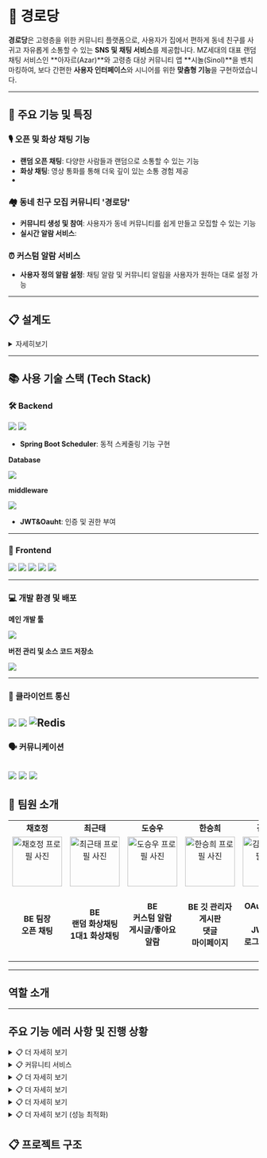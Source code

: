 # 🏡 경로당

**경로당**은 고령층을 위한 커뮤니티 플랫폼으로, 사용자가 집에서 편하게 동네 친구를 사귀고 자유롭게 소통할 수 있는 **SNS 및 채팅 서비스**를 제공합니다.
MZ세대의 대표 랜덤 채팅 서비스인 **아자르(Azar)**와 고령층 대상 커뮤니티 앱 **시놀(Sinol)**을 벤치마킹하여,
보다 간편한 **사용자 인터페이스**와 시니어를 위한 **맞춤형 기능**을 구현하였습니다.

---

## 📌 주요 기능 및 특징

### 🎙️ 오픈 및 화상 채팅 기능

- **랜덤 오픈 채팅**: 다양한 사람들과 랜덤으로 소통할 수 있는 기능
- **화상 채팅**: 영상 통화를 통해 더욱 깊이 있는 소통 경험 제공
-

### 🏘️ 동네 친구 모집 커뮤니티 '경로당'

- **커뮤니티 생성 및 참여**: 사용자가 동네 커뮤니티를 쉽게 만들고 모집할 수 있는 기능
- **실시간 알람 서비스**:

### ⏰ 커스텀 알람 서비스

- **사용자 정의 알람 설정**: 채팅 알람 및 커뮤니티 알림을 사용자가 원하는 대로 설정 가능

---

## 📋 설계도

<details>
<summary>자세히보기</summary>

-작성

</details>

---

## 📚 사용 기술 스택 (Tech Stack)

### 🛠 Backend

 <img src="https://img.shields.io/badge/Java-007396?style=for-the-badge&logo=Java&logoColor=white">
 <img src="https://img.shields.io/badge/Spring Boot-6DB33F?style=for-the-badge&logo=spring boot&logoColor=white">

- **Spring Boot Scheduler**: 동적 스케줄링 기능 구현

<strong>Database</strong>

  <img src="https://img.shields.io/badge/My Sql-4479A1?style=for-the-badge&logo=mysql&logoColor=white"> 
  
<strong>middleware</strong>
 
  <img src="https://img.shields.io/badge/redis-%23DD0031.svg?style=for-the-badge&logo=redis&logoColor=white">

- **JWT&Oauht**: 인증 및 권한 부여

---

### 🎨 Frontend

<img src="https://img.shields.io/badge/html5-E34F26?style=for-the-badge&logo=html5&logoColor=white"> <img src="https://img.shields.io/badge/css3-1572B6?style=for-the-badge&logo=css3&logoColor=white"> <img src="https://img.shields.io/badge/Thymeleaf-005F0F?style=for-the-badge&logo=Thymeleaf&logoColor=white"> <img src="https://img.shields.io/badge/CKEditor-0287D0?style=for-the-badge&logo=ckeditor4&logoColor=white">
<img src="https://img.shields.io/badge/javascript-%23323330.svg?style=for-the-badge&logo=javascript&logoColor=%23F7DF1E">

---

### 💻 개발 환경 및 배포

<strong>메인 개발 툴</strong>

 <img src="https://img.shields.io/badge/IntelliJ IDEA -000000?style=for-the-badge&logo=intellijidea&logoColor=white">
  
 <strong>버전 관리 및 소스 코드 저장소  </strong>
 
  <img src="https://img.shields.io/badge/GitHub -181717?style=for-the-badge&logo=github&logoColor=white">
  
---

### 📡 클라이언트 통신

## <img src="https://img.shields.io/badge/WebSocket API-색상?style=for-the-badge&logo=rsocket&logoColor=white"> <img src="https://img.shields.io/badge/webrtc -333333?style=for-the-badge&logo=webrtc&logoColor=white"> ![Redis](https://img.shields.io/badge/redis-%23DD0031.svg?style=for-the-badge&logo=redis&logoColor=white)

### 🗣 커뮤니케이션

## <img src="https://img.shields.io/badge/Notion-%23000000.svg?style=for-the-badge&logo=notion&logoColor=white"> <img src="https://img.shields.io/badge/Zoom-2D8CFF?style=for-the-badge&logo=zoom&logoColor=white"> <img src="https://img.shields.io/badge/Discord-%235865F2.svg?style=for-the-badge&logo=discord&logoColor=white">

## 📌 팀원 소개

<table>
  <tbody>
    <!-- 첫 번째 행: 팀원 이름 -->
    <tr>
      <td align="center"><b>채호정</b></td>
      <td align="center"><b>최근태</b></td>
      <td align="center"><b>도승우</b></td>
      <td align="center"><b>한승희</b></td>
      <td align="center"><b>김강민</b></td>
    </tr>
    <tr>
      <td align="center">
        <a href="https://github.com/Hojeong016">
          <img src="https://avatars.githubusercontent.com/Hojeong016" width="100px;" alt="채호정 프로필 사진"/>
        </a>
      </td>
      <td align="center">
        <a href="https://github.com/MagongDo">
           <img src="https://avatars.githubusercontent.com/RooDu" width="100px;" alt="최근태 프로필 사진"/>
        </a>
      </td>
      <td align="center">
        <a href="https://github.com/RooDu">
        <img src="https://avatars.githubusercontent.com/MagongDo" width="100px;" alt="도승우 프로필 사진"/>
        </a>
      </td>
      <td align="center">
        <a href="https://github.com/SeungHuiHan">
          <img src="https://avatars.githubusercontent.com/SeungHuiHan" width="100px;" alt="한승희 프로필 사진"/>
        </a>
      </td>
      <td align="center">
        <a href="https://github.com/adorahelen">
          <img src="https://avatars.githubusercontent.com/adorahelen" width="100px;" alt="김강민 프로필 사진"/>
        </a>
      </td>
    </tr>
    <tr>
      <td align="center"><b>BE 팀장<br/>오픈 채팅</b></td>
      <td align="center"><b>BE<br/>랜덤 화상채팅<br/>1대1 화상채팅</b></td>
      <td align="center"><b>BE<br/>커스텀 알람<br/>게시글/좋아요 알람</b></td>
      <td align="center"><b>BE 깃 관리자<br/>게시판<br/>댓글<br/>마이페이지</b></td>
      <td align="center"><b>BE<br/>OAuth2 로그인<br/>JWT토큰<br/>로그인/회원가입</b></td>
    </tr>
  </tbody>
</table>

---

## 역할 소개

---
## 주요 기능 에러 사항 및 진행 상황 


<details>
<summary>📋 더 자세히 보기</summary>

-작성

</details>

<details>
<summary>📋 커뮤니티 서비스 </summary>

### 🔍 미리 보기
- [회원가입](#회원가입)
- [OAuth로 로그인](#OAuth로_로그인)
- [구글 로그인하기](#구글_로그인하기)
- [카카오톡 로그인하기](#카카오톡_로그인하기)
- [페이징](#페이징)
- [문제상황](#문제상황)
- [해결상황](#해결상황)


### 회원가입

![image](https://github.com/user-attachments/assets/1ff10135-f2af-4b2b-8818-a75f9d3f00ad)
- http://localhost:8080/signup 회원가입 필요
- blogdb의 users테이블에 OAuth 이메일과 비밀번호가 있어야 다음이 진행됨-> 디비에 레코드가 없어도 돌아가는 방법이 없나?

### OAuth로 로그인

![image](https://github.com/user-attachments/assets/7fc39bfb-c75a-4f7c-a49b-c28c54cdd980)
- http://localhost:8080/login

### 구글 로그인하기

![image](https://github.com/user-attachments/assets/f45e0aa3-1d51-43c2-a7fc-c76fc928e749)
- users테이블에 있는 구글 이메일로 로그인

****
![image](https://github.com/user-attachments/assets/e4a93f67-35ab-40d6-9049-b1e3d4d5dfb7)

- 비밀번호 입력
- 이때 db에서 비밀번호는 암호화되어 있음

****
![image](https://github.com/user-attachments/assets/5fe73090-f741-4033-9b17-2e1fc2e92b15)
- 계속

****
![image](https://github.com/user-attachments/assets/a9bd5ca9-48f8-43ab-82be-c05b9d1d9751)

- 글 목록

****
![image](https://github.com/user-attachments/assets/5bbd54c8-b274-48d0-b6fa-6bb40df700e2)
- 글 등록 가능

****
![image](https://github.com/user-attachments/assets/15b2df53-181b-43ec-9a38-960f48df71c8)
- 자신이 작성한(같은 이메일) 글이면 수정, 삭제 가능

****
![image](https://github.com/user-attachments/assets/d65b9408-e81a-4c90-9598-7398fd346e16)
- 다른 사용자가 작성한 글은 수정, 삭제 불가 ->다른 사용자와 본인을 구분해서 다른 사용자의 글은 수정, 삭제 버튼이 안보이게 할 순 없을까

****
### 카카오톡 로그인하기

![image](https://github.com/user-attachments/assets/9fe28100-ea9e-4fd4-9404-c4d7897698c6)
- users테이블에 있는 카카오톡 이메일로 로그인
- 이후 구글 로그인과 똑같이 됨
****

### 페이징

![image](https://github.com/user-attachments/assets/4b24a95c-2639-424e-8606-e06a401b95bf)
- 최대 10페이지가 보이게 만듦 (예시를 위해 게시글을 1개씩 보이게 했으나 실제로는 최대 10개가 보임)
- '다음' 버튼은 아직 표시되지 않은 다음 페이지 그룹이 있을 때만 보임(활성화)
- '이전' 버튼은 이전 페이지 그룹이 10 이상일 때만 보임(활성화)

![image](https://github.com/user-attachments/assets/6d3a7409-318c-4729-bdda-cb5dcf454762)
- '다음' 버튼을 클릭면 11페이지로 이동함

![image](https://github.com/user-attachments/assets/9efb2499-5096-49c8-b834-713e478207e9)
- 11페이지에서 '다음' 버튼을클릭하면 21페이지로 이동함
- 표시되지 않은 다음 페이지 그룹이 없으므로 '다음' 버튼이 보이지 않음

![image](https://github.com/user-attachments/assets/2a154142-17b9-45b0-8f74-43c54f345c9c)
- 24페이지에서 '이전' 버튼 클릭하면 20페이지로 이동

![image](https://github.com/user-attachments/assets/49802d70-c6ad-41f7-8747-7151d0d3fa27)
- 20페이지에서 '이전' 보튼 클릭하면 10페이지로 이동
- 표시되지 않은 이전 페이지 그룹이 없으므로 '이전' 버튼이 보이지 않음


****
### 문제상황

1. nickname 컬럼명이 겹치면 안됨
   - 만약에 사용자가 구글, 카카오톡 로그인을 시도할때 이름(ex. 홍길동)이 같으므로 nickname에 본인 이름이 들어간다.
 ```
  //OAuth관련키 저장
    @Column(name="nickname",unique = true)
    private String nickname;

    //생성자에 nickname 추가
    @Builder
    public User(String email, String password,String nickname) {
        this.email = email;
        this.password = password;
        this.nickname = nickname;
    }

    //사용자 이름 변경
    public User update(String nickname) {
        this.nickname = nickname;
        return this;
    }
 ```
  - 위 코드는 User 클래스 일부분
```
 private User savedOrUpdate(OAuth2User oAuth2User) {
        Map<String, Object> attributes = oAuth2User.getAttributes(); //OAuth2 사용자 정보(email, name 등)를 속성 맵으로 가져온다.

        // OAuth2User의 속성 출력
        String email;
        String name;

        if (attributes.containsKey("kakao_account")) {
            email = (String) ((Map<String, Object>) attributes.get("kakao_account")).get("email");
            System.out.println("Email from Kakao: " + email);
            name = (String) ((Map<String, Object>) attributes.get("properties")).get("nickname");

        } else {
            // 구글 사용자 정보 처리
            email = (String) attributes.get("email");
            name = (String) attributes.get("name");
        }

        User user = userRepository.findByEmail(email)
                .map(entity -> {
                    // 로그 추가
                    System.out.println("User found, updating: " + entity);
                    return entity.update(name);
                })
                ...
;
        return userRepository.save(user); //새로운 사용자 정보를 저장하거나 업데이트된 사용자 정보를 저장한다.
    }
```
- 위 코드는 Oauth2UserCustomService 클래스 일부분


![image](https://github.com/user-attachments/assets/7a1f11e9-aaa9-4fd0-94e6-950f15b47f33)
- 같은 nickname으로 로그인시 에러
  
- 결론: 같은 사용자가 구글계정에서 카카오톡 계정으로 로그인하기 위해 구글 계정 로그아웃할때, nickname이 본인 이름이 아닌 null로 업데이트되게 만들고 싶음(실패)

****
2.  blogdb의 users테이블에 OAuth 이메일과 비밀번호가 있어야함
   - 디비에 없는 계정으로 구글 로그인 시,이메일은 삽입되나 비밀번호가 디비에 삽입이 안됨
   - 이거 어짜피 구글 로그인만 성공해야 글을 작성,수정,삭제할 수 있으니까 신경 안써도 될까? (몰라)

****     
3. 로그아웃하면 세션 및 쿠키 삭제, 토큰 무효화되어야 함
   - 로그아웃되도 직전 로그인방식으로 들어가면 토큰이 살아있음...
```
        http.logout(logout -> logout
                .logoutRequestMatcher(new AntPathRequestMatcher("/logout", "GET"))
                .addLogoutHandler(new CustomLogoutHandler(oAuth2AuthorizationRequestBasedOnCookieRepository()))
                .logoutSuccessUrl("/login"));
```
- 위 코드는 WebOAuthSecurityConfig클래스 일부분

  
```
@Override
    public void logout(HttpServletRequest request, HttpServletResponse response, Authentication authentication) {
        HttpSession session = request.getSession(false);
        if (session != null) {
            session.invalidate(); // 세션 무효화
            System.out.println("Session invalidated.");
        }
        authorizationRequestRepository.removeAuthorizationRequestCookies(request, response);
        System.out.println("Authorization request cookies removed.");
        if (authentication != null) {
            SecurityContextHolder.clearContext();
            System.out.println("Security context cleared.");
        }
    }
```
- 위 코드는 CustomLogoutHandler 클래스 일부분


- 결론:
- 크롬 설정-> 개인 정보 보호 및 보안 -> 인터넷 사용 기록 삭제를 해야지만 토큰이 사라짐
- 로그아웃만으로  토큰 무효화, 쿠키 및 세션 삭제하고 싶다....

****
4. 일반 로그인으로 로그인하면 글 등록,수정,삭제가 안됨
- OAuthAndSessionSecurityConfig 클래스를 주석 해제하고 WebOAuthSecurityConfig 주석처리 후
```
<div class = "mb-4">
                    <form action="/login" method="POST">
                        <input type="hidden" th:name="${_csrf?.parameterName}" th:value="${_csrf?.token}" />
                        <div class="mb-3">
                            <label class="form-label text-white">Email address</label>
                            <input type="email" class="form-control" name="username">
                        </div>
                        <div class="mb-3">
                            <label class="form-label text-white">Password</label>
                            <input type="password" class="form-control" name="password">
                        </div>
                        <button type="submit" class="btn btn-primary">Submit</button>
                    </form>

                    <button type="button" class="btn btn-secondary mt-3" onclick="location.href='/signup'">회원가입</button>
                </div>
```
- oauth.html에 위 코드 주석 해제
![image](https://github.com/user-attachments/assets/933bd86b-91f0-4772-a93f-6dd8e84564c4)


- 일반 로그인을 하면 글 목록이 보이나 글 등록, 수정,삭제를 할 수 없음

- 결론: 일반 로그인도 액세스 토큰, 리프레시 토큰을 발급하게 만들고 싶음(실패)
****

### 해결상황

#### 페이징 넘버
![image](https://github.com/user-attachments/assets/ad1686d7-3353-49cc-837b-fcf1aa07f9b3)
- 2페이지를 클릭해도 http://localhost:8080/articles?page=1으로 로딩됨
![image](https://github.com/user-attachments/assets/561057d1-7d0d-4187-8145-06f8a40fe5e4)
- 1페이지를 클릭하면 에러 발생

  
- 초기 articleList.html 일부 코드
   ```
   <ul class="pagination justify-content-center">
       <!-- 이전 버튼 -->
       <li class="page-item" th:classappend="${page.hasPrevious()} ? '' : 'disabled'">
           <a class="page-link" th:href="@{/articles(page=${page.number > 0 ? page.number - 1 : 0}, size=${page.size})}" tabindex="-1">이전</a>
       </li>
   
       <!-- 페이지 번호 반복 -->
       <li class="page-item" th:each="i : ${#numbers.sequence(1, page.totalPages)}"
           th:classappend="${page.number + 1 == i} ? 'active' : ''">
           <a class="page-link" th:href="@{/articles(page=${i - 1}, size=${page.size})}"
              th:text="${i}"></a>
       </li>
   
       <!-- 다음 버튼 -->
       <li class="page-item" th:classappend="${page.hasNext()} ? '' : 'disabled'">
           <a class="page-link" th:href="@{/articles(page=${page.number + 1}, size=${page.size})}">다음</a>
       </li>
   </ul>
   ```

1. Spring Data JPA의 페이지 처리
    - Spring Data JPA에서 PageRequest.of(page, size) 메서드를 통해 페이지 요청을 생성할 때, 첫 번째 페이지를 0으로 처리한다.
    -  따라서 사용자가 입력하는 페이지 번호와 실제 페이지 번호 간의 불일치가 발생함
2. Thymeleaf 템플릿 코드의 오류
    - 페이지 번호 반복 처리에서 인덱스가 잘못 계산되어 페이지 번호가 올바르게 표시되지 않는다.
3. URL 파라미터 전달
    - 링크에서 페이지 번호를 0으로 설정하는 경우(예: 이전 버튼 클릭 시) page=-1 또는 page=0으로 잘못 전달되어 오류를 유발했다.
4.  첫번째 페이지 그룹에서의 '이전'버튼과 마지막 페이지 그룹에서의 '다음' 버튼은 비활성화가 됐지만 계속 보인다.


- 수정된 코드
  ![image](https://github.com/user-attachments/assets/eb359c69-2558-4bae-b02b-19e7ae02afd1)
  ```
   <nav aria-label="Page navigation">
        <ul class="pagination justify-content-center">

            <!-- 이전 그룹 버튼 -->
            <li class="page-item" th:classappend="${page.number >= 10} ? '' : 'd-none'">
                <a class="page-link" th:href="@{/articles(page=${(page.number/10)*10 }, size=${page.size})}" tabindex="-1">이전</a>
            </li>

            <!-- 페이지 번호 반복 -->
            <li class="page-item" th:each="i : ${#numbers.sequence((page.number/10)*10, ((page.number/10)*10 + 9) < page.totalPages ? (page.number/10)*10 + 9 : page.totalPages - 1)}"
                th:classappend="${page.number == i} ? 'active' : ''">
                <a class="page-link" th:href="@{/articles(page=${i+1}, size=${page.size})}" th:text="${i+1}"></a> <!-- 1-based 페이지 표시 -->
            </li>

            <!-- 다음 그룹 버튼 -->
            <li class="page-item" th:classappend="${(page.number/10)*10 + 10 < page.totalPages} ? '' : 'd-none'">
                <a class="page-link" th:href="@{/articles(page=${(page.number/10)*10 + 11}, size=${page.size})}">다음</a>
            </li>

        </ul>
    </nav>
  ```

- n페이지 http://localhost:8080/articles?page=n 
- 페이지네이션 로직을 수정하여 페이지 번호를 올바르게 계산하도록 함
- 이전, 다음 버튼 클릭 시 올바른 페이지로 이동하도록 th:classappend와 href를 수정함
- 'd-none' 사용하여 첫번째 페이지 그룹에서의 '이전'버튼과 마지막 페이지 그룹에서의 '다음' 버튼 보이지 않게 함(비활성화)
  
##### 참고
    
```
<script>
    // 페이지 번호를 로그에 출력
    document.addEventListener('DOMContentLoaded', function () {
        // Thymeleaf 변수를 JavaScript로 전달
        var currentPage = [[${page.number}]]; // 0-based 페이지 번호
        var totalPages = [[${page.totalPages}]];

        // 콘솔에 출력
        console.log("Current page number: " + currentPage);
        console.log("Total number of pages: " + totalPages);

    });
</script>
```
- 콘솔 로그 찍으면서 pageNumber 확인


</details>

<details>
<summary>📋 더 자세히 보기 </summary>

- 
</details>

<details>
<summary>📋 더 자세히 보기 </summary>

- 

</details>

<details>
<summary>📋 더 자세히 보기 </summary>


</details>
<details>
<summary>📋 더 자세히 보기 (성능 최적화)</summary>


</details>



## 📋 프로젝트 구조


